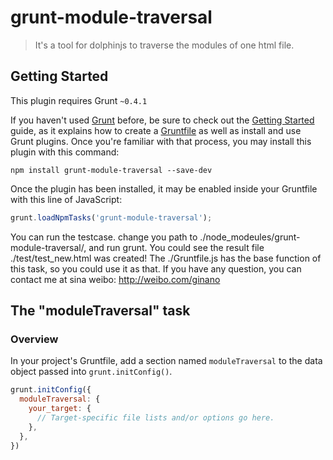 # grunt-module-traversal

> It's a tool for dolphinjs to traverse the modules of one html file.

## Getting Started
This plugin requires Grunt `~0.4.1`

If you haven't used [Grunt](http://gruntjs.com/) before, be sure to check out the [Getting Started](http://gruntjs.com/getting-started) guide, as it explains how to create a [Gruntfile](http://gruntjs.com/sample-gruntfile) as well as install and use Grunt plugins. Once you're familiar with that process, you may install this plugin with this command:

```shell
npm install grunt-module-traversal --save-dev
```

Once the plugin has been installed, it may be enabled inside your Gruntfile with this line of JavaScript:

```js
grunt.loadNpmTasks('grunt-module-traversal');
```

You can run the testcase. change you path to ./node_modeules/grunt-module-traversal/, and run grunt. You could see the result file ./test/test_new.html was created! The ./Gruntfile.js has the base function of this task, so you could use it as that. If you have any question, you can contact me at sina weibo: http://weibo.com/ginano
## The "moduleTraversal" task

### Overview
In your project's Gruntfile, add a section named `moduleTraversal` to the data object passed into `grunt.initConfig()`.

```js
grunt.initConfig({
  moduleTraversal: {
    your_target: {
      // Target-specific file lists and/or options go here.
    },
  },
})
```

